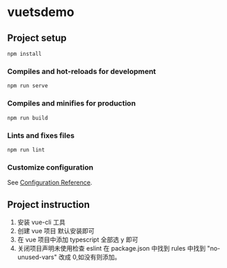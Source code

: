 # vuetsdemo

## Project setup
```
npm install
```

### Compiles and hot-reloads for development
```
npm run serve
```

### Compiles and minifies for production
```
npm run build
```

### Lints and fixes files
```
npm run lint
```

### Customize configuration
See [Configuration Reference](https://cli.vuejs.org/config/).

## Project instruction
1. 安装 vue-cli 工具
2. 创建 vue 项目
  默认安装即可
3. 在 vue 项目中添加 typescript
  全部选 y 即可
4. 关闭项目声明未使用检查 eslint
  在 package.json 中找到 rules 中找到 "no-unused-vars" 改成 0,如没有则添加。